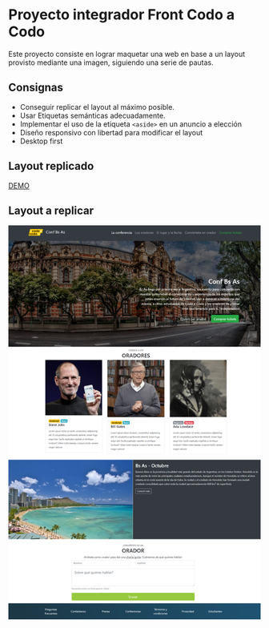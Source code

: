 # Proyecto integrador Front Codo a Codo

Este proyecto consiste en lograr maquetar una web en base a un layout provisto mediante una imagen, siguiendo una serie de pautas.

## Consignas

- Conseguir replicar el layout al máximo posible.
- Usar Etiquetas semánticas adecuadamente.
- Implementar el uso de la etiqueta `<aside>` en un anuncio a elección
- Diseño responsivo con libertad para modificar el layout
- Desktop first

## Layout replicado

[DEMO](https://integradorfrontcodocodo.pages.dev/)

## Layout a replicar

![Maqueta](./assets/img/final_front.jpg)
